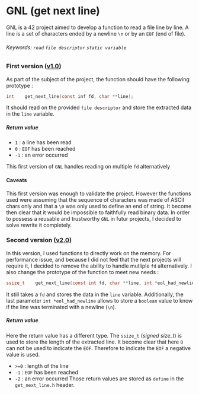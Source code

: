 # GNL (get next line)
GNL is a 42 project aimed to develop a function to read a file line by line.
A line is a set of characters ended by a newline `\n` or by an `EOF` (end of file).

###### Keywords: *`read` `file descriptor` `static variable`*


### First version ([v1.0])
As part of the subject of the project, the function should have the following prototype :
```c
int    get_next_line(const inf fd, char **line);
```
It should read on the provided `file descriptor` and store the extracted data in the `line` variable.

##### Return value
* `1`  : a line has been read
* `0`  : `EOF` has been reached
* `-1` : an error occurred

This first version of `GNL` handles reading on multiple `fd` alternatively

#### Caveats
This first version was enough to validate the project. However the functions used were assuming that the sequence of characters
was made of ASCII chars only and that a `\0` was only used to define an end of string. It become then clear that it would be
impossible to faithfully read binary data.
In order to possess a reusable and trustworthy `GNL` in futur projects, I decided to solve rewrite it completely.

### Second version ([v2.0])
In this version, I used functions to directly work on the memory. For performance issue, and because I did not feel that the
next projects will require it, I decided to remove the ability to handle mutliple `fd` alternatively. I also change the
prototype of the function to meet new needs :
```c
ssize_t    get_next_line(const int fd, char **line, int *eol_had_newline);
```
It still takes a `fd` and stores the data in the `line` variable. Additionally, the last parameter `int *eol_had_newline` allows to
store a `boolean` value to know if the line was terminated with a newline (`\n`).

##### Return value
Here the return value has a different type. The `ssize_t` (*signed size_t*) is used to store the length of the extracted line.
It become clear that here `0` can not be used to indicate the `EOF`. Therefore to indicate the `EOF` a negative value is used.
* `>=0` : length of the line
* `-1`  : `EOF` has been reached
* `-2`  : an error occurred
Those return values are stored as `define` in the `get_next_line.h` header.


[v1.0]: https://github.com/apft/get_next_line/releases/tag/v1.0
[v2.0]: https://github.com/apft/get_next_line/releases/tag/v2.0
